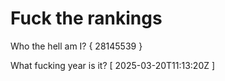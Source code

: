 # Fuck the rankings

Who the hell am I?
{ 28145539 }

What fucking year is it?
[ 2025-03-20T11:13:20Z ]
